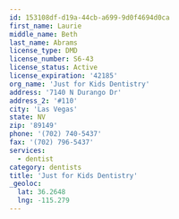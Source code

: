 ```yaml
---
id: 153108df-d19a-44cb-a699-9d0f4694d0ca
first_name: Laurie
middle_name: Beth
last_name: Abrams
license_type: DMD
license_number: S6-43
license_status: Active
license_expiration: '42185'
org_name: 'Just for Kids Dentistry'
address: '7140 N Durango Dr'
address_2: '#110'
city: 'Las Vegas'
state: NV
zip: '89149'
phone: '(702) 740-5437'
fax: '(702) 796-5437'
services:
  - dentist
category: dentists
title: 'Just for Kids Dentistry'
_geoloc:
  lat: 36.2648
  lng: -115.279
---
```

